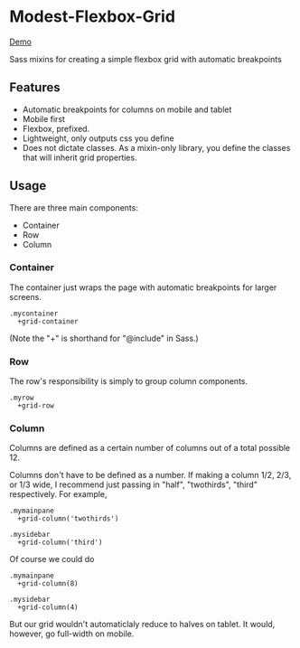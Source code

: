 Modest-Flexbox-Grid
===================

[Demo](http://ajkochanowicz.github.io/Modest-Flexbox-Grid)

Sass mixins for creating a simple flexbox grid with automatic breakpoints

Features
--------

- Automatic breakpoints for columns on mobile and tablet
- Mobile first
- Flexbox, prefixed.
- Lightweight, only outputs css you define
- Does not dictate classes. As a mixin-only library, you define the classes that will inherit grid properties.

Usage
-----

There are three main components:

- Container
- Row
- Column

### Container

The container just wraps the page with automatic breakpoints for larger screens.

    .mycontainer
      +grid-container
      
(Note the "+" is shorthand for "@include" in Sass.)

### Row

The row's responsibility is simply to group column components.

    .myrow
      +grid-row

### Column

Columns are defined as a certain number of columns out of a total possible 12.

Columns don't have to be defined as a number. If making a column 1/2, 2/3, or 1/3 wide, I recommend just passing in "half", "twothirds", "third" respectively. For example,

    .mymainpane
      +grid-column('twothirds')

    .mysidebar
      +grid-column('third')

Of course we could do

    .mymainpane
      +grid-column(8)

    .mysidebar
      +grid-column(4)
      
But our grid wouldn't automaticlaly reduce to halves on tablet. It would, however, go full-width on mobile.
